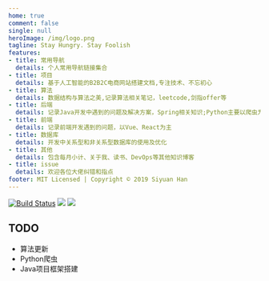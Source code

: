 ```yaml
---
home: true
comment: false
single: null
heroImage: /img/logo.png
tagline: Stay Hungry. Stay Foolish
features:
- title: 常用导航
  details: 个人常用导航链接集合
- title: 项目
  details: 基于人工智能的B2B2C电商网站搭建文档,专注技术、不忘初心
- title: 算法
  details: 数据结构与算法之美,记录算法相关笔记，leetcode,剑指offer等
- title: 后端
  details: 记录Java开发中遇到的问题及解决方案，Spring相关知识;Python主要以爬虫为主，和学习量化分析过程笔记
- title: 前端
  details: 记录前端开发遇到的问题，以Vue、React为主
- title: 数据库
  details: 开发中关系型和非关系型数据库的使用及优化
- title: 其他
  details: 包含每月小计、关于我、读书、DevOps等其他知识博客
- title: issue
  details: 欢迎各位大佬纠错和指点
footer: MIT Licensed | Copyright © 2019 Siyuan Han
---
```

[![Build Status](https://travis-ci.com/Hansiyuan131/hansiyuan131.github.io.svg?branch=feature)](https://travis-ci.com/Hansiyuan131/hansiyuan131.github.io) ![](https://img.shields.io/github/forks/Hansiyuan131/hansiyuan131.github.io) ![](https://img.shields.io/github/stars/Hansiyuan131/hansiyuan131.github.io)

## TODO

- 算法更新
- Python爬虫
- Java项目框架搭建
